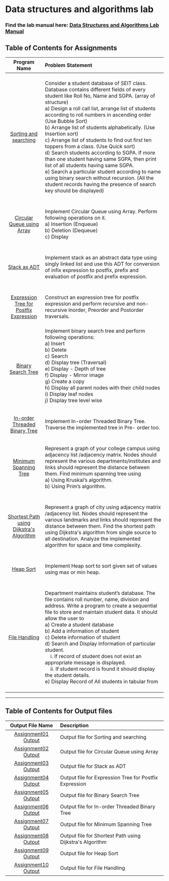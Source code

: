 # Data structures and algorithms lab

### Find the lab manual here: [Data Structures and Algorithms Lab Manual](DSAL.pdf)

## Table of Contents for Assignments

|                       Program Name                       | Problem Statement                                                                                                                                                                                                                                                                                                                                                                                                                                                                                                                                                                                                                                                                                                                                                                |
| :------------------------------------------------------: | :------------------------------------------------------------------------------------------------------------------------------------------------------------------------------------------------------------------------------------------------------------------------------------------------------------------------------------------------------------------------------------------------------------------------------------------------------------------------------------------------------------------------------------------------------------------------------------------------------------------------------------------------------------------------------------------------------------------------------------------------------------------------------- |
|          [Sorting and searching](Assignment01)           | <br>Consider a student database of SEIT class. Database contains different fields of every student like Roll No, Name and SGPA. (array of structure) <br> a) Design a roll call list, arrange list of students according to roll numbers in ascending order (Use Bubble Sort) <br> b) Arrange list of students alphabetically. (Use Insertion sort) <br> c) Arrange list of students to find out first ten toppers from a class. (Use Quick sort) <br> d) Search students according to SGPA. If more than one student having same SGPA, then print list of all students having same SGPA. <br> e) Search a particular student according to name using binary search without recursion. (All the student records having the presence of search key should be displayed) <br> <br> |
|        [Circular Queue using Array](Assignment02)        | <br> Implement Circular Queue using Array. Perform following operations on it. <br> a) Insertion (Enqueue) <br> b) Deletion (Dequeue) <br> c) Display <br> <br>                                                                                                                                                                                                                                                                                                                                                                                                                                                                                                                                                                                                                  |
|               [Stack as ADT](Assignment03)               | <br> Implement stack as an abstract data type using singly linked list and use this ADT for conversion of infix expression to postfix, prefix and evaluation of postfix and prefix expression. <br> <br>                                                                                                                                                                                                                                                                                                                                                                                                                                                                                                                                                                         |
|  [Expression Tree for Postfix Expression](Assignment04)  | <br> Construct an expression tree for postfix expression and perform recursive and non- recursive Inorder, Preorder and Postorder traversals. <br><br>                                                                                                                                                                                                                                                                                                                                                                                                                                                                                                                                                                                                                           |
|            [Binary Search Tree](Assignment05)            | Implement binary search tree and perform following operations: <br>a) Insert<br>b) Delete <br>c) Search <br>d) Display tree (Traversal) <br>e) Display - Depth of tree <br>f) Display - Mirror image <br>g) Create a copy <br>h) Display all parent nodes with their child nodes <br>i) Display leaf nodes <br>j) Display tree level wise <br><br>                                                                                                                                                                                                                                                                                                                                                                                                                               |
|      [In-order Threaded Binary Tree](Assignment06)       | <br> Implement In-order Threaded Binary Tree. Traverse the implemented tree in Pre- order too. <br><br>                                                                                                                                                                                                                                                                                                                                                                                                                                                                                                                                                                                                                                                                          |
|          [Minimum Spanning Tree](Assignment07)           | <br> Represent a graph of your college campus using adjacency list /adjacency matrix. Nodes should represent the various departments/institutes and links should represent the distance between them. Find minimum spanning tree using <br>a) Using Kruskal’s algorithm. <br>b) Using Prim’s algorithm. <br><br>                                                                                                                                                                                                                                                                                                                                                                                                                                                                 |
| [Shortest Path using Dijkstra's Algorithm](Assignment08) | <br> Represent a graph of city using adjacency matrix /adjacency list. Nodes should represent the various landmarks and links should represent the distance between them. Find the shortest path using Dijkstra's algorithm from single source to all destination. Analyze the implemented algorithm for space and time complexity. <br><br>                                                                                                                                                                                                                                                                                                                                                                                                                                     |
|                [Heap Sort](Assignment09)                 | <br> Implement Heap sort to sort given set of values using max or min heap. <br><br>                                                                                                                                                                                                                                                                                                                                                                                                                                                                                                                                                                                                                                                                                             |
|              [File Handling](Assignment10)               | <br> Department maintains student’s database. The file contains roll number, name, division and address. Write a program to create a sequential file to store and maintain student data. It should allow the user to<br>a) Create a student database<br>b) Add a information of student<br>c) Delete information of student<br>d) Search and Display information of particular student.<br>&nbsp;&nbsp;&nbsp;&nbsp;i. If record of student does not exist an appropriate message is displayed.<br>&nbsp;&nbsp;&nbsp;&nbsp;ii. If student record is found it should display the student details.<br>e) Display Record of All students in tabular from <br><br>                                                                                                                    |

<hr>

## Table of Contents for Output files

|                Output File Name                | Description                                              |
| :--------------------------------------------: | :------------------------------------------------------- |
| [Assignment01 Output](Assignment01/output.txt) | Output file for Sorting and searching                    |
| [Assignment02 Output](Assignment02/output.txt) | Output file for Circular Queue using Array               |
| [Assignment03 Output](Assignment03/output.txt) | Output file for Stack as ADT                             |
| [Assignment04 Output](Assignment04/output.txt) | Output file for Expression Tree for Postfix Expression   |
| [Assignment05 Output](Assignment05/output.txt) | Output file for Binary Search Tree                       |
| [Assignment06 Output](Assignment06/output.txt) | Output file for In-order Threaded Binary Tree            |
| [Assignment07 Output](Assignment07/output.txt) | Output file for Minimum Spanning Tree                    |
| [Assignment08 Output](Assignment08/output.txt) | Output file for Shortest Path using Dijkstra's Algorithm |
| [Assignment09 Output](Assignment09/output.txt) | Output file for Heap Sort                                |
| [Assignment10 Output](Assignment10/output.txt) | Output file for File Handling                            |
